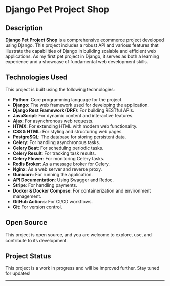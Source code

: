 # Django Pet Project Shop

## Description
**Django Pet Project Shop** is a comprehensive ecommerce project developed using Django. This project includes a robust API and various features that illustrate the capabilities of Django in building scalable and efficient web applications. As my first pet project in Django, it serves as both a learning experience and a showcase of fundamental web development skills.

## Technologies Used
This project is built using the following technologies:

- **Python**: Core programming language for the project.
- **Django**: The web framework used for developing the application.
- **Django Rest Framework (DRF)**: For building RESTful APIs.
- **JavaScript**: For dynamic content and interactive features.
- **Ajax**: For asynchronous web requests.
- **HTMX**: For extending HTML with modern web functionality.
- **CSS & HTML**: For styling and structuring web pages.
- **PostgreSQL**: The database for storing persistent data.
- **Celery**: For handling asynchronous tasks.
- **Celery Beat**: For scheduling periodic tasks.
- **Celery Result**: For tracking task results.
- **Celery Flower**: For monitoring Celery tasks.
- **Redis Broker**: As a message broker for Celery.
- **Nginx**: As a web server and reverse proxy.
- **Gunicorn**: For running the application.
- **API Documentation**: Using Swagger and Redoc.
- **Stripe**: For handling payments.
- **Docker & Docker Compose**: For containerization and environment management.
- **GitHub Actions**: For CI/CD workflows.
- **Git**: For version control.

## Open Source
This project is open source, and you are welcome to explore, use, and contribute to its development.

## Project Status
This project is a work in progress and will be improved further. Stay tuned for updates!

---
